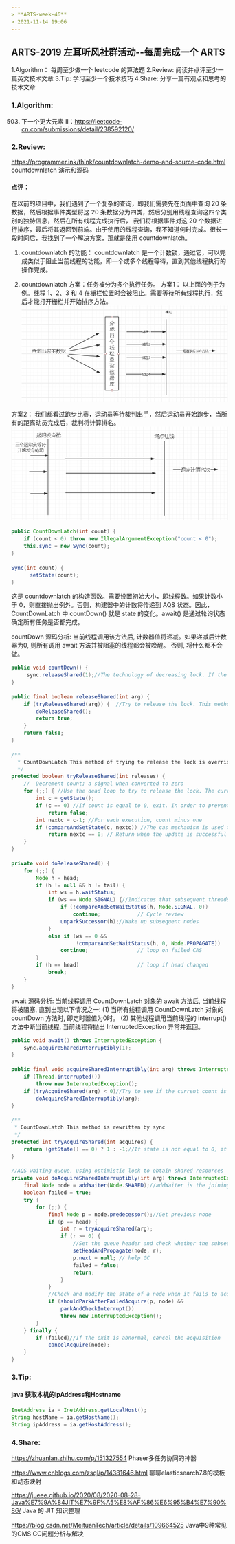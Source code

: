 ```yaml
---
> **ARTS-week-46**
> 2021-11-14 19:06
---
```



## ARTS-2019 左耳听风社群活动--每周完成一个 ARTS
1.Algorithm： 每周至少做一个 leetcode 的算法题
2.Review: 阅读并点评至少一篇英文技术文章
3.Tip: 学习至少一个技术技巧
4.Share: 分享一篇有观点和思考的技术文章

### 1.Algorithm:

503. 下一个更大元素 II：https://leetcode-cn.com/submissions/detail/238592120/

### 2.Review:

https://programmer.ink/think/countdownlatch-demo-and-source-code.html
countdownlatch 演示和源码

#### 点评：

在以前的项目中，我们遇到了一个复杂的查询，即我们需要先在页面中查询 20 条数据，然后根据事件类型将这 20 条数据分为四类，然后分别用线程查询这四个类别的独特信息，然后在所有线程完成执行后， 我们将根据事件对这 20 个数据进行排序，最后将其返回到前端。由于使用的线程查询，我不知道何时完成。很长一段时间后，我找到了一个解决方案，那就是使用 countdownlatch。

1. countdownlatch 的功能：
countdownlatch 是一个计数锁，通过它，可以完成类似于阻止当前线程的功能，即一个或多个线程等待，直到其他线程执行的操作完成。

2. countdownlatch 方案：任务被分为多个执行任务。
方案1：
以上面的例子为例。线程 1、2、3 和 4 在栅栏位置时会被阻止。需要等待所有线程执行，然后才能打开栅栏并开始排序方法。
![An image](./images/ARTS-week-46-1.png)

方案2：
我们都看过跑步比赛，运动员等待裁判出手，然后运动员开始跑步，当所有的距离动员完成后，裁判将计算排名。
![An image](./images/ARTS-week-46-2.png)

```java
public CountDownLatch(int count) {
    if (count < 0) throw new IllegalArgumentException("count < 0");
    this.sync = new Sync(count);
}

Sync(int count) {
      setState(count);
}
```
这是 countdownlatch 的构造函数。需要设置初始大小，即线程数。如果计数小于 0，则直接抛出例外。否则，构建器中的计数将传递到 AQS 状态。因此， CountDownLatch 中 countDown() 就是 state 的变化。await() 是通过轮询状态确定所有任务是否都完成。

countDown 源码分析:
当前线程调用该方法后, 计数器值将递减。如果递减后计数器为0, 则所有调用 await 方法并被阻塞的线程都会被唤醒。 否则, 将什么都不会做。
```java
public void countDown() {
     sync.releaseShared(1);//The technology of decreasing lock. If the count is 0, the lock will be released. If the count is greater than 0, the count will be reduced by one
}

public final boolean releaseShared(int arg) {
    if (tryReleaseShared(arg)) {  //Try to release the lock. This method is overridden in sync. If the value of count is 0, do the following
        doReleaseShared();  
        return true;
    }
    return false;
}

/**
  * CountDownLatch This method of trying to release the lock is overridden by the internal class sync of
  */
protected boolean tryReleaseShared(int releases) {
    //  Decrement count; a signal when converted to zero
    for (;;) { //Use the dead loop to try to release the lock. The current thread successfully completes cas to reduce the count value (state value) and update it to state
        int c = getState();
        if (c == 0) //If count is equal to 0, exit. In order to prevent other threads from calling the countDown method after the counter value is 0, if there is no judgment, the status value will become negative.
            return false;
        int nextc = c-1; //For each execution, count minus one
        if (compareAndSetState(c, nextc)) //The cas mechanism is used to update the state of the state, and unsafe.compareAndSwapInt() is called to operate the memory. If the current state value is equal to the expected value, the atomic ground will set the synchronization state to the given updated value
            return nextc == 0; // Return when the update is successful
    }
}

private void doReleaseShared() {
    for (;;) {
        Node h = head;
        if (h != null && h != tail) {
            int ws = h.waitStatus;
            if (ws == Node.SIGNAL) {//Indicates that subsequent threads need to be disconnected
                if (!compareAndSetWaitStatus(h, Node.SIGNAL, 0))
                    continue;            // Cycle review
                unparkSuccessor(h);//Wake up subsequent nodes
            }
            else if (ws == 0 &&
                     !compareAndSetWaitStatus(h, 0, Node.PROPAGATE))
                continue;                // loop on failed CAS
        }
        if (h == head)                   // loop if head changed
            break;
    }
}
```

await 源码分析:
当前线程调用 CountDownLatch 对象的 await 方法后, 当前线程将被阻塞, 直到出现以下情况之一:
(1) 当所有线程调用 CountDownLatch 对象的 countDown 方法时, 即定时器值为0时。
(2) 其他线程调用当前线程的 interrupt() 方法中断当前线程, 当前线程将抛出 InterruptedException 异常并返回。
```java
public void await() throws InterruptedException {
    sync.acquireSharedInterruptibly(1);
}

public final void acquireSharedInterruptibly(int arg) throws InterruptedException {
    if (Thread.interrupted())
        throw new InterruptedException();
    if (tryAcquireShared(arg) < 0)//Try to see if the current count is 0. If it is 0, it will return directly. Otherwise, it will enter the AQS queue and wait
        doAcquireSharedInterruptibly(arg);
}

/**
 * CountDownLatch This method is rewritten by sync
 */
protected int tryAcquireShared(int acquires) {
    return (getState() == 0) ? 1 : -1;//If state is not equal to 0, it will return - 1. Enter the above method to join AQS queue and wait
}

//AQS waiting queue, using optimistic lock to obtain shared resources
private void doAcquireSharedInterruptibly(int arg) throws InterruptedException {
    final Node node = addWaiter(Node.SHARED);//addWaiter is the joining end of AQS
    boolean failed = true;
    try {
        for (;;) {
            final Node p = node.predecessor();//Get previous node
            if (p == head) {
                int r = tryAcquireShared(arg);
                if (r >= 0) {
                    //Set the queue header and check whether the subsequent processes may wait in shared mode. If so, propagation is performed when propagate > 0 or propagate status is set.
                    setHeadAndPropagate(node, r);
                    p.next = null; // help GC
                    failed = false;
                    return;
                }
            }
            //Check and modify the state of a node when it fails to acquire a lock. Returns true if the thread needs to block and suspend the current thread
            if (shouldParkAfterFailedAcquire(p, node) &&
                parkAndCheckInterrupt())
                throw new InterruptedException();
        }
    } finally {
        if (failed)//If the exit is abnormal, cancel the acquisition
            cancelAcquire(node);
    }
}
```

### 3.Tip:

#### java 获取本机的IpAddress和Hostname
```java
InetAddress ia = InetAddress.getLocalHost();
String hostName = ia.getHostName();
String ipAddress = ia.getHostAddress();
```


### 4.Share:

https://zhuanlan.zhihu.com/p/151327554
Phaser多任务协同的神器

https://www.cnblogs.com/zsql/p/14381646.html
聊聊elasticsearch7.8的模板和动态映射

https://jueee.github.io/2020/08/2020-08-28-Java%E7%9A%84JIT%E7%9F%A5%E8%AF%86%E6%95%B4%E7%90%86/
Java 的 JIT 知识整理

https://blog.csdn.net/MeituanTech/article/details/109664525
Java中9种常见的CMS GC问题分析与解决
